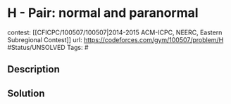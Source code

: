 # H - Pair: normal and paranormal

contest: [[CFICPC/100507/100507|2014-2015 ACM-ICPC, NEERC, Eastern Subregional Contest]]
url: https://codeforces.com/gym/100507/problem/H
#Status/UNSOLVED
Tags: #

## Description

## Solution

